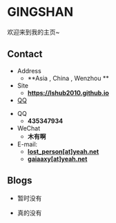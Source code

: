 # GINGSHAN

欢迎来到我的主页\~

<!-- .slide -->

## Contact

- Address
  - **Asia , China , Wenzhou **
- Site
  - **<https://lshub2010.github.io>**
- [QQ](https://qm.qq.com/cgi-bin/qm/qr?k=BTZyeEOZ5Cu4AlWpCrFyBzQol2yovCcN&noverify=0&personal_qrcode_source=3)

<!-- .slide vertical=true -->

- QQ
  - **435347934**
- WeChat
  - **木有啊**
- E-mail:
  - **[lost_person[at]yeah.net](lost_person@yeah.net)**
  - **[gaiaaxy[at]yeah.net](gaiaaxy@yeah.net)**

<!-- .slide -->


<!-- .slide -->

## Blogs

- 暂时没有

<!-- .slide vertical=true -->

- 真的没有

<!-- .slide -->
